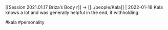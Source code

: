 [[Session 2021.01.17 Briza’s Body r]] -> [[../people/Kala]] | 2022-01-18
Kala knows a lot and was generally helpful in the end, if withholding.

#kala #personality
